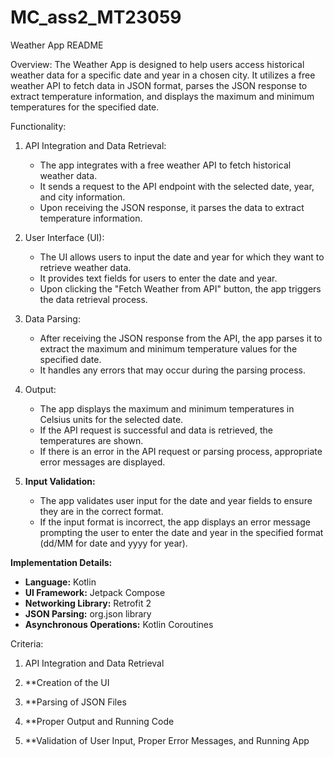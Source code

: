 # MC_ass2_MT23059
Weather App README

Overview:
The Weather App is designed to help users access historical weather data for a specific date and year in a chosen city. It utilizes a free weather API to fetch data in JSON format, parses the JSON response to extract temperature information, and displays the maximum and minimum temperatures for the specified date.

Functionality:

1. API Integration and Data Retrieval:
   - The app integrates with a free weather API to fetch historical weather data.
   - It sends a request to the API endpoint with the selected date, year, and city information.
   - Upon receiving the JSON response, it parses the data to extract temperature information.

2. User Interface (UI):
   - The UI allows users to input the date and year for which they want to retrieve weather data.
   - It provides text fields for users to enter the date and year.
   - Upon clicking the "Fetch Weather from API" button, the app triggers the data retrieval process.

3. Data Parsing:
   - After receiving the JSON response from the API, the app parses it to extract the maximum and minimum temperature values for the specified date.
   - It handles any errors that may occur during the parsing process.

4. Output:
   - The app displays the maximum and minimum temperatures in Celsius units for the selected date.
   - If the API request is successful and data is retrieved, the temperatures are shown.
   - If there is an error in the API request or parsing process, appropriate error messages are displayed.

5. **Input Validation:**
   - The app validates user input for the date and year fields to ensure they are in the correct format.
   - If the input format is incorrect, the app displays an error message prompting the user to enter the date and year in the specified format (dd/MM for date and yyyy for year).

**Implementation Details:**

- **Language:** Kotlin
- **UI Framework:** Jetpack Compose
- **Networking Library:** Retrofit 2
- **JSON Parsing:** org.json library
- **Asynchronous Operations:** Kotlin Coroutines

Criteria:

1. API Integration and Data Retrieval

2. **Creation of the UI
3. **Parsing of JSON Files
4. **Proper Output and Running Code
5. **Validation of User Input, Proper Error Messages, and Running App
  


